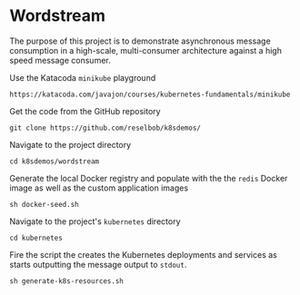 # Wordstream

The purpose of this project is to demonstrate asynchronous message consumption in a high-scale, multi-consumer architecture against a
high speed message consumer.

Use the Katacoda `minikube` playground

`https://katacoda.com/javajon/courses/kubernetes-fundamentals/minikube`

Get the code from the GitHub repository

`git clone https://github.com/reselbob/k8sdemos/`

Navigate to the project directory

`cd k8sdemos/wordstream`

Generate the local Docker registry and populate with the the `redis` Docker image
as well as the custom application images

`sh docker-seed.sh`

Navigate to the project's `kubernetes` directory

`cd kubernetes`

Fire the script the creates the Kubernetes deployments and services as starts
outputting the message output to `stdout`.

`sh generate-k8s-resources.sh`